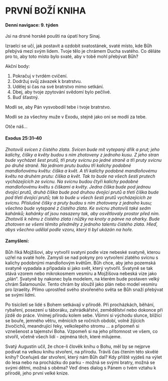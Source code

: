 # PRVNÍ BOŽÍ KNIHA

#### Denní navigace: 9. týden

Jsi na drsné horské poušti na úpatí hory Sinaj.

Izraelci se učí, jak postavit a ozdobit svatostánek, svaté místo, kde Bůh přebývá mezi svým lidem. Tvoje tělo je chrámem Ducha svatého. Co děláte pro to, aby toto místo bylo svaté, aby v tobě mohl přebývat Bůh?

Akční body:
1. Pokračuj v tvrdém cvičení.
2. Dodržuj svůj závazek k bratrstvu.
3. Udělej si čas na své bratrstvo mimo setkání.
4. Dbej, aby tvoje zpytování svědomí bylo pečlivé.
5. Buď šťastný.

Modli se, aby Pán vysvobodil tebe i tvoje bratrstvo.

Modli se za všechny muže v Exodu, stejně jako oni se modlí za tebe.

Otče náš...


#### Exodus 25:31–40
*Zhotovíš svícen z čistého zlata. Svícen bude mít vytepaný dřík a prut; jeho kalichy, číšky a květy budou s ním zhotoveny z jednoho kusu. Z jeho stran bude vycházet šest prutů, tři pruty svícnu po jedné straně a tři pruty svícnu po druhé straně. Na jednom prutu budou tři kalichy podobné mandloňovému květu: číška a květ. A tři kalichy podobné mandloňovému květu na druhém prutu: číška a květ. Tak to bude na všech šesti prutech vycházejících ze svícnu. Na svícnu budou čtyři kalichy podobné mandloňovému květu s číškami a květy. Jedna číška bude pod jednou dvojicí prutů, druhá číška bude pod druhou dvojicí prutů a třetí číška bude pod třetí dvojicí prutů; tak to bude u všech šesti prutů vycházejících ze svícnu. Příslušné číšky a pruty budou s ním zhotoveny z jednoho kusu; všechno bude vytepané z čistého zlata. Ke svícnu zhotovíš také sedm kahánků; kahánky ať jsou nasazeny tak, aby osvětlovaly prostor před ním. Zhotovíš k němu z čistého zlata i nůžky na knoty a pánve na oharky. Bude zhotoven se všemi těmito předměty z jednoho talentu čistého zlata. Hleď, abys všechno udělal podle vzoru, který ti byl ukázán na hoře.*

#### Zamyšlení:
Bůh říká Mojžíšovi, aby vytvořil svatyni podle vize nebeské svatyně, kterou uzřel na svaté hoře. Zamysli se nad pokyny pro vytvoření zlatého svícnu s kalichy podobnými mandloňovým květům. Bůh chce, aby jeho pozemská svatyně vypadala a připadala si jako svět, který vytvořil. Svatyně se tak stává vzorem nebo mikrokosmem vesmíru a Mojžíšova nebeská vize jako „plán“. Svatyně by nakonec byla modelem, na kterém bude postaven velký chrám Šalamounův. Tento chrám by sloužil
jako plán nebo model vesmíru pro Izraelity. Přímo uprostřed svého stvořeného světa se Bůh snaží přebývat se svými lidmi.

Po tisíciletí se lidé s Bohem setkávají v přírodě. Při procházkách, běhání, rybaření, posezení u táboráku, zahrádkářství, zemědělství nebo dokonce při jízdě do práce. Vnímej přírodu kolem sebe. Všimni si východu slunce, blížící se bouře, jemného větru, měnících se ročních období, volně žijících živočichů, meandrující řeky, velkolepého stromu ... a připomeň si vznešenost a tajemství Boha. Vzpomeň si na jeho přítomnost ve všem, co stvořil, včetně všech lidí - zejména těch, které milujeme.

Svatý Augustin učil, že chce-li člověk knihu o Bohu, měl by se nejprve podívat na velkou knihu stvoření, na přírodu. Trávíš čas čtením této skvělé knihy? Oceňuješ dar stvoření, který nám Bůh dal? Kdy příště vyjdeš na výlet do lesa nebo na procházku do parku - možná se svými bratry, možná se svými dětmi, možná s oběma? Veď dnes dialog s Pánem o tvém vztahu k přírodě, jeho první velké knize.

